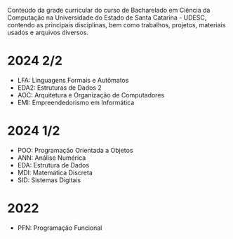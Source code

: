 Conteúdo da grade curricular do curso de Bacharelado em Ciência da Computação na 
Universidade do Estado de Santa Catarina - UDESC, contendo as principais disciplinas, 
bem como trabalhos, projetos, materiais usados e arquivos diversos.

# 2024 2/2
- LFA: Linguagens Formais e Autômatos
- EDA2: Estruturas de Dados 2
- AOC: Arquitetura e Organização de Computadores
- EMI: Empreendedorismo em Informática
# 2024 1/2
- POO: Programação Orientada a Objetos
- ANN: Análise Numérica
- EDA: Estrutura de Dados
- MDI: Matemática Discreta
- SID: Sistemas Digitais
# 2022
- PFN: Programação Funcional
